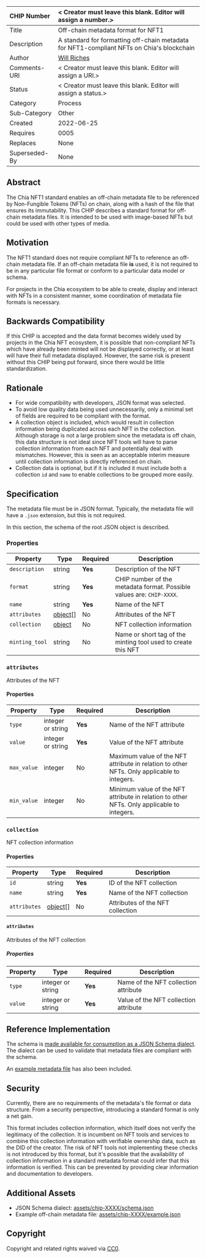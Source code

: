 CHIP Number   | < Creator must leave this blank. Editor will assign a number.>
:-------------|:----
Title         | Off-chain metadata format for NFT1
Description   | A standard for formatting off-chain metadata for NFT1-compliant NFTs on Chia's blockchain
Author        | [Will Riches](https://github.com/wriches)
Comments-URI  | < Creator must leave this blank. Editor will assign a URI.>
Status        | < Creator must leave this blank. Editor will assign a status.>
Category      | Process
Sub-Category  | Other
Created       | 2022-06-25
Requires      | 0005
Replaces      | None
Superseded-By | None

## Abstract
The Chia NFT1 standard enables an off-chain metadata file to be referenced by Non-Fungible Tokens (NFTs) on chain, along with a hash of the file that ensures its immutability. This CHIP describes a standard format for off-chain metadata files. It is intended to be used with image-based NFTs but could be used with other types of media.

## Motivation
The NFT1 standard does not require compliant NFTs to reference an off-chain metadata file. If an off-chain metadata file **is** used, it is not required to be in any particular file format or conform to a particular data model or schema.

For projects in the Chia ecosystem to be able to create, display and interact with NFTs in a consistent manner, some coordination of metadata file formats is necessary.

## Backwards Compatibility
If this CHIP is accepted and the data format becomes widely used by projects in the Chia NFT ecosystem, it is possible that non-compliant NFTs which have already been minted will not be displayed correctly, or at least will have their full metadata displayed. However, the same risk is present without this CHIP being put forward, since there would be little standardization.

## Rationale
 * For wide compatibility with developers, JSON format was selected.
 * To avoid low quality data being used unnecessarily, only a minimal set of fields are required to be compliant with the format.
 * A collection object is included, which would result in collection information being duplicated across each NFT in the collection. Although storage is not a large problem since the metadata is off chain, this data structure is not ideal since NFT tools will have to parse collection information from each NFT and potentially deal with mismatches. However, this is seen as an acceptable interim measure until collection information is directly referenced on chain.
 * Collection data is optional, but if it is included it must include both a collection `id` and `name` to enable collections to be grouped more easily.

## Specification
The metadata file must be in JSON format. Typically, the metadata file will have a `.json` extension, but this is not required.

In this section, the schema of the root JSON object is described.

### Properties

| Property       | Type                    | Required | Description                                                          |
|----------------|-------------------------|----------|----------------------------------------------------------------------|
| `description`  | string                  | **Yes**  | Description of the NFT                                               |
| `format`       | string                  | **Yes**  | CHIP number of the metadata format. Possible values are: `CHIP-XXXX`. |
| `name`         | string                  | **Yes**  | Name of the NFT                                                      |
| `attributes`   | [object](#attributes)[] | No       | Attributes of the NFT                                                |
| `collection`   | [object](#collection)   | No       | NFT collection information                                           |
| `minting_tool` | string                  | No       | Name or short tag of the minting tool used to create this NFT        |

### `attributes`
Attributes of the NFT

#### Properties

| Property    | Type              | Required | Description                                                                                |
|-------------|-------------------|----------|--------------------------------------------------------------------------------------------|
| `type`      | integer or string | **Yes**  | Name of the NFT attribute                                                                  |
| `value`     | integer or string | **Yes**  | Value of the NFT attribute                                                                 |
| `max_value` | integer           | No       | Maximum value of the NFT attribute in relation to other NFTs. Only applicable to integers. |
| `min_value` | integer           | No       | Minimum value of the NFT attribute in relation to other NFTs. Only applicable to integers. |

### `collection`
NFT collection information

#### Properties

| Property     | Type                    | Required | Description                      |
|--------------|-------------------------|----------|----------------------------------|
| `id`         | string                  | **Yes**  | ID of the NFT collection         |
| `name`       | string                  | **Yes**  | Name of the NFT collection       |
| `attributes` | [object](#attributes)[] | No       | Attributes of the NFT collection |

#### `attributes`
Attributes of the NFT collection

##### Properties

| Property | Type              | Required | Description                           |
|----------|-------------------|----------|---------------------------------------|
| `type`   | integer or string | **Yes**  | Name of the NFT collection attribute  |
| `value`  | integer or string | **Yes**  | Value of the NFT collection attribute |


## Reference Implementation
The schema is [made available for consumption as a JSON Schema dialect](assets/chip-XXXX/schema.json). The dialect can be used to validate that metadata files are compliant with the schema.

An [example metadata file](assets/chip-XXXX/example.json) has also been included.

## Security
Currently, there are no requirements of the metadata's file format or data structure. From a security perspective, introducing a standard format is only a net gain.

This format includes collection information, which itself does not verify the legitimacy of the collection. It is incumbent on NFT tools and services to combine this collection information with verifiable ownership data, such as the DID of the creator. The risk of NFT tools not implementing these checks is not introduced by this format, but it's possible that the availability of collection information in a standard metadata format could infer that this information is verified. This can be prevented by providing clear information and documentation to developers.

## Additional Assets
 * JSON Schema dialect: [assets/chip-XXXX/schema.json](assets/chip-XXXX/schema.json)
 * Example off-chain metadata file: [assets/chip-XXXX/example.json](assets/chip-XXXX/example.json)

## Copyright
Copyright and related rights waived via [CC0](https://creativecommons.org/publicdomain/zero/1.0/).




